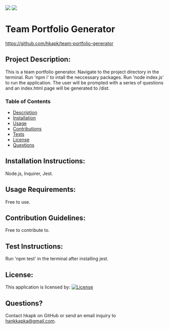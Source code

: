 ![](./assets/howto.gif)
![](./assets/jestest.gif)

# Team Portfolio Generator

https://github.com/hkapk/team-portfolio-generator

## Project Description:

This is a team portfolio generator. Navigate to the project directory in the terminal. Run 'npm i' to intall the neccessary packages. Run 'node index.js' to run the application. The user will be prompted with a series of questions and an index.html page will be generated to /dist.

### Table of Contents

- [Description](#description)
- [Installation](#installation)
- [Usage](#usage)
- [Contributions](#contributions)
- [Tests](#tests)
- [License](#license)
- [Questions](#questions)

## Installation Instructions:

Node.js, Inquirer, Jest.

## Usage Requirements:

Free to use.

## Contribution Guidelines:

Free to contribute to.

## Test Instructions:

Run 'npm test' in the terminal after installing jest.

## License:

This application is licensed by:
[![License](https://img.shields.io/badge/License--blue.svg)](https://opensource.org/licenses/)

## Questions?

Contact hkapk on GitHub or send an email inquiry to hankkapka@gmail.com.
